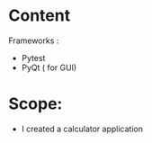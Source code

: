 # Content
  Frameworks : 
  - Pytest
  - PyQt ( for GUI)

# Scope:  
-  I created a calculator application

